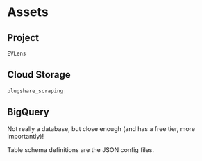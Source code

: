 # Assets
## Project
`EVLens`

## Cloud Storage
`plugshare_scraping`

## BigQuery
Not really a database, but close enough (and has a free tier, more importantly)!

Table schema definitions are the JSON config files.